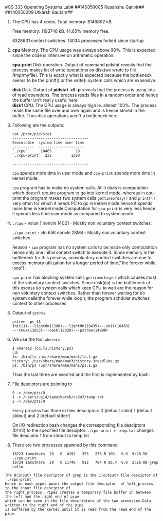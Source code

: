 #CS 333 Operating Systems Lab#
##140050005 Rupanshu Ganvir##
##140050009 Utkarsh Gautam##


1.	The CPU has 4 cores. Total memory: 8146892 kB.
 
	Free memory: 1193748 kB. 14.65% memory free. 
	
	6328631 context switches. 14034 processes forked since startup

2. 	**cpu** Memory. The CPU usage was always above 98%. This is expected since the code is intensive on arithmetic operation.

	**cpu-print** Disk operation. Output of command pidstat reveals that the process makes lot of write operations on disk(we wrote to file /tmp/myfile). This is exactly what is expected because the bottleneck seems to be the printf() or the write() system calls which are expensive.
	
	**disk** Disk. Output of **pidstat -dl -p <pid>** reveals that the process is using lots of read operations. The process reads files in a random order and hence the buffer isn't really useful here  
	**disk1** CPU. The CPU usage is always high ie. almost 100%. The process reads the same file over and over again and is hence stored in the buffer. Thus disk operations aren't a bottleneck here.

3.	Following are the outputs:
	```
	cat /proc/pid/stat
	-----------------------------------
	Executable  system time user time
	----------  ----------- ---------
	`./cpu`      20465           28
	`./cpu-print`  238         1380

	-----------------------------------
	```

	`cpu` spends more time in user mode and `cpu-print` spends more time in kernel mode.

	`cpu` program has to make no system calls. All it does is computation which doesn't require program to go into kernel mode, whereas in cpu-print the program makes two system calls `gettimeofday()` and `printf()` very often for which it needs PC to go in kernel mode hence it spends more time in kernel mode.Computation for `cpu-print` is very less hence it spends less time user mode as compared to system mode.

4.	`./cpu` - volun 1 nonvln 14021  - Mostly non voluntary context switches.

   	`./cpu-print` - vln 65K nonvln 28Mil - Mostly non voluntary context switches


   	Reason -
   	`cpu` program has no system calls to be made only computation hence only one initial context switch to execute it.
   	Since memory is the bottleneck for this process, nonvoluntary context switches are due to excess memory utilization 
   	for a longer period of time("the forever while loop").


   	`cpu-print` has blocking system calls `gettimeofday()` which causes most of the voluntary context switches. Since disk(i/o) is the
   	bottleneck of this excess i/o system calls which keep CPU to wait are the reason for non voluntary context switches.
   	Rather than  forever waiting for i/o system calls(the forever while loop ), the program schduler switches context to other processes.

5.	Output of `pstree`
	```
	pstree -ps $$
	init(1)---lightdm(1388)---lightdm(10435)---init(10460)
	---tmux(11653)---bash(12329)---pstree(14990)
	```

6.	We use the tool `whereis`
	```	
	$ whereis {cd,ls,history,ps}
	cd:
	ls: /bin/ls /usr/share/man/man1/ls.1.gz
	history: /usr/share/man/man3/history.3readline.gz
	ps: /bin/ps /usr/share/man/man1/ps.1.gz
	```	
	Thus the last three are exec'ed and the first is implemented by bash.

7.	File desciptors are pointing to
	```	
	0 -> /dev/pts/0
	1 -> /users/ug14/iamutkarsh/cs347/temp.txt 
	2 -> /dev/pts/0 
	```
	Every process has three io files descriptors 
	0 (default stdin) 1 (default stdout) and 2 (default stderr)
	
	On I/O redirection bash changes the corresponding file desciptors 
	(0/1/2) to the specified file desciptor. 
	`./cpu-print > temp.txt` changes file desciptor 1 from stdout to temp.txt

8.	There are two processes spawned by this command
	```
	16723 iamutkars  20   0  4192   356   276 R 100.  0.0  9:28.58 ./cpu-print 
	16724 iamutkars  20   0 11740   912   784 R 26.4  0.0  2:26.08 grep hello  
	```
		
<!-- 	![File descriptor of `cpu-print`](./cpu-print.png)

	![File descriptor of `grep`](./grep.png) -->

	The 0(input) file decriptor of grep is the 1(output) file desciptor of `./cpu-print`
	hence in bash pipes point the output file desciptor  of left_process to the input file desciptor of 
	the right_process. Pipes creates a temporary file buffer in between the left and the right end of pipe 
	which can be seen in the file descriptors of the two processes.Data written to the right end of the pipe 
	is buffered by the kernel until it is read from the read end of the pipe. 
 

